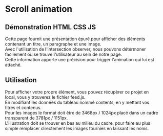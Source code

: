 # Scroll animation  

## Démonstration HTML CSS JS 
Cette page fournit une présentation épuré pour afficher des éléments contenant un titre, un paragraphe et une image.  
Avec l'utilisation de l'intersection observer, nous pouvons détérmoner facilement où se trouve l'utilisateur au sein de notre page.  
Cette information apporte une précision pour trigger l'animation qui lui est attaché.  

## Utilisation  
Pour afficher votre propre élément, vous pouvez récupèrer ce projet en local, vous y trouverez le fichier feed.js.  
En modifiant les données du tableau nommé contents, en y mettant vos titres et contenus.  
Pour les images le format doit être de 3468px / 1024px placé dans un cadre transparent de 3781px / 1151px.  
L'illustration doit se trouver en bas au milieu du cadre, pour faire au plus simple remplacer directement les images fournies en laissant les noms.  
